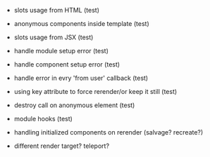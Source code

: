  - slots usage from HTML (test)
 - anonymous components inside template (test)
 - slots usage from JSX (test)
 - handle module setup error (test)
 - handle component setup error (test)
 - handle error in evry 'from user' callback (test)
 - using key attribute to force rerender/or keep it still (test)
 - destroy call on anonymous element (test)
 - module hooks (test)

 - handling initialized components on rerender (salvage? recreate?)
 - different render target? teleport?
